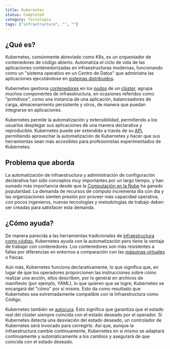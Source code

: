 ```yaml
---
title: Kubernetes
status: Completed
category: Tecnología
tags: ["infrastructure", "", ""]
---
```


## ¿Qué es?

Kubernetes, comúnmente abreviado como K8s, es un orquestador de contenedores de código abierto.
Automatiza el ciclo de vida de las aplicaciones contenedorizadas en infraestructuras modernas, funcionando como un "sistema operativo en un Centro de Datos" que administra las aplicaciones ejecutándose en [sistemas distribuidos](/distributed-systems/).

Kubernetes gestiona [contenedores](/container/) en los [nodos](/nodes/) de un [clúster](/es/cluster/), agrupa muchos componentes de infraestructura, en ocasiones referidos como "primitivos", como una instancia de una aplicación, balanceadores de carga, almacenamiento persistente y otros, de manera que puedan integrarse en aplicaciones.

Kubernetes permite la automatización y extensibilidad, permitiendo a los usuarios desplegar sus aplicaciones de una manera declarativa y reproducible.
Kubernetes puede ser extendido a través de su [API](/es/application-programming-interface/), permitiendo aprovechar la automatización de Kubernetes y hacer que sus herramientas sean más accesibles para profesionistas experimentados de Kubernetes.

## Problema que aborda

La automatización de infraestructura y administración de configuración declarativa han sido conceptos muy importantes por un largo tiempo, y han sumado más importancia desde que la [Computación en la Nube](/es/cloud-computing/) ha ganado popularidad.
La demanda de recursos de cómputo incrementa día con día y las organizaciones sienten presión por proveer más capacidad operativa, con pocos ingenieros, nuevas tecnologías y metodologías de trabajo deben ser creadas para satisfacer esta demanda.

## ¿Cómo ayuda?

De manera parecida a las herramientas tradicionales de [infraestructura como código](/es/infrastructure-as-code/), Kubernetes ayuda con la automatización pero tiene la ventaja de trabajar con contenedores.
Los contenedores son más resistentes a fallas por diferencias en entornos a comparación con las [máquinas virtuales](/virtual-machine/) o físicas.

Aún más, Kubernetes funciona declarativamente, lo que significa que, en lugar de que los operadores proporcionen las instrucciones sobre cómo realizar una acción, ellos describen, por lo general en archivos de manifiesto (por ejemplo, YAML), lo que quieren que se logre;
Kubernetes se encargará del "cómo" por sí mismo.
Esto da como resultado que Kubernetes sea extremadamente compatible con la Infraestructura como Código.

Kubernetes también se [autocura](/self-healing/).
Esto significa que garantiza que el estado real del clúster siempre coincida con el estado deseado por el operador.
Si Kubernetes detecta una desviación del estado deseado, un controlador de Kubernetes será invocado para corregirlo.
Así que, aunque la infraestructura cambie continuamente, Kubernetes en sí mismo se adaptará continuamente y automáticamente a los cambios y asegurará de que coincida con el estado deseado.
